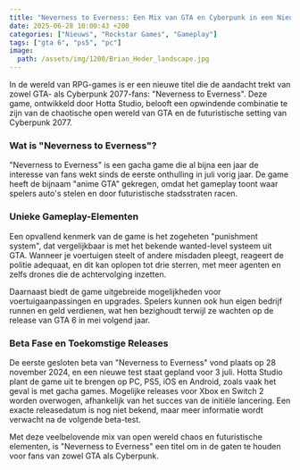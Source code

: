 ```yaml
---
title: "Neverness to Everness: Een Mix van GTA en Cyberpunk in een Nieuw RPG-Avontuur"
date: 2025-06-28 10:00:43 +200
categories: ["Nieuws", "Rockstar Games", "Gameplay"]
tags: ["gta 6", "ps5", "pc"]
image:
  path: /assets/img/1200/Brian_Heder_landscape.jpg
---
```


In de wereld van RPG-games is er een nieuwe titel die de aandacht trekt van zowel GTA- als Cyberpunk 2077-fans: "Neverness to Everness". Deze game, ontwikkeld door Hotta Studio, belooft een opwindende combinatie te zijn van de chaotische open wereld van GTA en de futuristische setting van Cyberpunk 2077.

### Wat is "Neverness to Everness"?

"Neverness to Everness" is een gacha game die al bijna een jaar de interesse van fans wekt sinds de eerste onthulling in juli vorig jaar. De game heeft de bijnaam "anime GTA" gekregen, omdat het gameplay toont waar spelers auto's stelen en door futuristische stadsstraten racen.

### Unieke Gameplay-Elementen

Een opvallend kenmerk van de game is het zogeheten "punishment system", dat vergelijkbaar is met het bekende wanted-level systeem uit GTA. Wanneer je voertuigen steelt of andere misdaden pleegt, reageert de politie adequaat, en dit kan oplopen tot drie sterren, met meer agenten en zelfs drones die de achtervolging inzetten.

Daarnaast biedt de game uitgebreide mogelijkheden voor voertuigaanpassingen en upgrades. Spelers kunnen ook hun eigen bedrijf runnen en geld verdienen, wat hen bezighoudt terwijl ze wachten op de release van GTA 6 in mei volgend jaar.

### Beta Fase en Toekomstige Releases

De eerste gesloten beta van "Neverness to Everness" vond plaats op 28 november 2024, en een nieuwe test staat gepland voor 3 juli. Hotta Studio plant de game uit te brengen op PC, PS5, iOS en Android, zoals vaak het geval is met gacha games. Mogelijke releases voor Xbox en Switch 2 worden overwogen, afhankelijk van het succes van de initiële lancering. Een exacte releasedatum is nog niet bekend, maar meer informatie wordt verwacht na de volgende beta-test.

Met deze veelbelovende mix van open wereld chaos en futuristische elementen, is "Neverness to Everness" een titel om in de gaten te houden voor fans van zowel GTA als Cyberpunk.